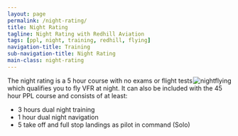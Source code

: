 ```yaml
---
layout: page
permalink: /night-rating/
title: Night Rating
tagline: Night Rating with Redhill Aviation
tags: [ppl, night, training, redhill, flying]
navigation-title: Training
sub-navigation-title: Night Rating
main-class: night-rating
---
```


<html>
<head>
<style>
img {
    float: right;
}
</style>
</head>
<body>

 <img src="{{ site.url }}/images/nightflying.jpg" alt="nightflying"/>

The night rating is a 5 hour course with no exams or flight tests which qualifies you to fly VFR at night.
It can also be included with the 45 hour PPL course and consists of at least:
<ul>
<li>3 hours dual night training</li>
<li>1 hour dual night navigation</li>
<li>5 take off and full stop landings as pilot in command (Solo)</li>
</ul>
